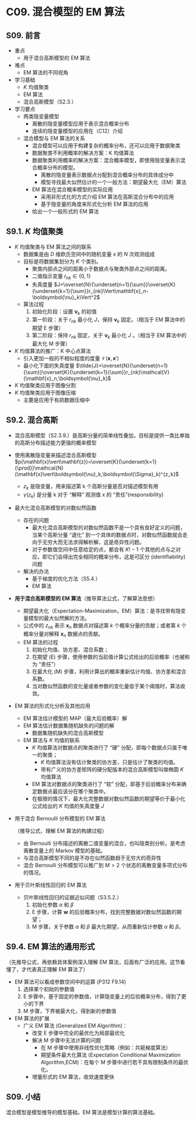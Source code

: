 # C09. 混合模型的 EM 算法

## S09. 前言

* 重点
  * 用于混合高斯模型的 EM 算法
* 难点
  * EM 算法的不同视角
* 学习基础
  * $K$ 均值聚类
  * EM 算法
  * 混合高斯模型（S2.3.）
* 学习要点
  * 两类隐变量模型
    * 离散的隐变量模型应用于表示混合概率分布
    * 连续的隐变量模型的应用在（C12）介绍
  * 混合模型与 EM 算法的关系
    * 混合模型可以应用于构建复杂的概率分布，还可以应用于数据聚类
    * 数据聚类不利用概率的解决方案：K 均值算法
    * 数据聚类利用概率的解决方案：混合概率模型，即使用隐变量表示混合概率分布的模型。
      * 离散的隐变量表示数据点分配到混合概率分布的具体成分中
      * 模型寻找最大似然估计的一个一般方法：期望最大化（EM）算法
    * EM 算法在混合概率模型的实际应用
      * 采用非形式化的方式介绍 EM 算法在高斯混合分布中的应用
      * 基于隐变量的角度来形式化分析 EM 算法的应用
    * 给出一个一般形式的 EM 算法

## S9.1. $K$ 均值聚类

* $K$ 均值聚类与 EM 算法之间的联系
  * 数据集是由 $D$ 维欧氏空间中的随机变量 $x$ 的 $N$ 次观测组成
  * 目标是将数据集划分为 $K$ 个类别。
    * 聚类内部点之间的距离小于数据点与聚类外部点之间的距离。
    * 二值指示变量 $r_{nk}\in\{0,1\}$
    * 失真度量 $J=\overset{N}{\underset{n=1}{\sum}}\overset{K}{\underset{k=1}{\sum}}r_{nk}\Vert\mathbf{x}_n-\boldsymbol{\nu}_k\Vert^2$
  * 算法过程
    1. 初始化阶段：设置 $\boldsymbol{\nu}_k$ 的初值
    2. 第一阶段：关于 $r_{nk}$ 最小化 $J$，保持 $\boldsymbol{\nu}_k$ 固定。（相当于 EM 算法中的期望 E 步骤）
    3. 第二阶段：保持 $r_{nk}$ 固定，关于 $\boldsymbol{\nu}_k$ 最小化 $J$ 。（相当于 EM 算法中的最大化 M 步骤）
* $K$ 均值算法的推广：K 中心点算法
  * 引入更加一般的不相似程度的度量 $\mathcal{V}(\mathbf{x},\mathbf{x}')$
  * 最小化下面的失真度量 $\tilde{J}=\overset{N}{\underset{n=1}{\sum}}\overset{K}{\underset{k=1}{\sum}}r_{nk}\mathcal{V}(\mathbf{x}_n,\boldsymbol{\nu}_k)$
* $K$ 均值聚类应用于图像分割
* $K$ 均值聚类应用于图像压缩
  * 主要是应用于有损数据压缩中

## S9.2. 混合高斯

* 混合高斯模型（S2.3.9.）是高斯分量的简单线性叠加，目标是提供一类比单独的高斯分布描述能力更强的概率模型
* 使用离散隐变量来描述混合高斯模型 $p(\mathbf{x}\vert\mathbf{z})=\overset{K}{\underset{k=1}{\prod}}\mathcal{N}(\mathbf{x}\vert\boldsymbol{\nu}_k,\boldsymbol{\Sigma}_k)^{z_k}$
  * $z_k$ 是隐变量，用来描述第 k 个高斯分量是否对描述模型有用
  * $\gamma(z_k)$ 是分量 k 对于 “解释” 观测值 x 的 “责任”(responsibility)
* 最大化混合高斯模型的对数似然函数
  * 存在的问题
    * 最大化混合高斯模型的对数似然函数不是一个具有良好定义的问题，当某个高斯分量 “退化” 到一个具体的数据点时，对数似然函数就会走向于无穷大而无法求得解析解，这是奇异性问题。
    * 对于参数值空间中任意给定的点，都会有 $K!-1$ 个其他的点与之对应，即它们会得出完全相同的概率分布，这是可区分 (identifiability) 问题
  * 解决的办法
    * 基于梯度的优化方法（S5.4.）
    * EM 算法
* **用于混合高斯模型的 EM 算法**（推导算法公式，了解算法思想）
  * 期望最大化（Expectation-Maximization，EM）算法：是寻找带有隐变量模型的最大似然解的方法。
  * 公式中的 $z_{nk}$ 表示 $\mathbf{x}_n$ 数据点对描述第 $k$ 个概率分量的贡献；或者第 $k$ 个概率分量对解释 $\mathbf{x}_n$ 数据点的贡献。
  * EM 算法的过程
    1. 初始化均值、协方差、混合系数；
    2. 在期望 (E) 步骤，使用参数的当前值计算公式给出的后验概率（也被称为 “责任”）
    3. 在最大化 (M) 步骤，利用计算出的概率重新估计均值、协方差和混合系数。
    4. 当对数似然函数的变化量或者参数的变化量低于某个阈值时，算法收敛。
* EM 算法的形式化分析及其他应用
  * EM 算法估计模型的 MAP（最大后验概率）解
  * EM 算法估计数据集随机缺失的问题的解
    * 数据集随机缺失的混合高斯模型
  * EM 算法与 $K$ 均值的联系
    * $K$ 均值算法对数据点的聚类进行了 “硬” 分配，即每个数据点只属于唯一的聚类；
      * $K$ 均值算法没有估计聚类的协方差，只是估计了聚类的均值。
      * 带有广义的协方差矩阵的硬分配版本的混合高斯模型叫做椭圆 $K$ 均值算法
    * EM 算法对数据点的聚类进行了 “软” 分配，即基于后验概率分布来确定数据点最应该分在哪个聚类中。
    * 在极限的情况下，最大化完整数据对数似然函数的期望等价于最小化公式给出的 $K$ 均值的失真度量 $J$
* 用于混合 Bernoulli 分布模型的 EM 算法

  （推导公式，理解 EM 算法的构建过程）
  * 由 Bernoulli 分布描述的离散二值变量的混合，也叫隐类别分析。是考虑离散变量上的 Markov 模型的基础。
  * 与混合高斯模型不同的是不存在似然函数趋于无穷大的奇异性
  * 混合 Bernoulli 分布模型可以推广到 $M>2$ 个状态的离散变量多项式分布的情况。
* 用于贝叶斯线性回归的 EM 算法
  * 贝叶斯线性回归的证据近似问题（S3.5.2.）
    1. 初始化参数 $\alpha$ 和 $\beta$
    2. E 步骤，计算 $\mathbf{w}$ 的后验概率分布，找到完整数据对数似然函数的期望；
    3. M 步骤，关于参数 $\alpha$ 和 $\beta$ 最大化期望，从而重新估计参数 $\alpha$ 和 $\beta$。

## S9.4. **EM 算法的通用形式**

（先推导公式，再依赖具体案例深入理解 EM 算法，后面有广泛的应用。这节看懂了，才代表真正理解 EM 算法了）

* EM 算法可以看成参数空间中的运算 (P312 F9.14)
  1. 选择某个初始的参数值
  2. E 步骤中，基于固定的参数值，计算隐变量上的后验概率分布，得到了更小的下界
  3. M 步骤，下界被最大化，得到新的参数值
* EM 算法的扩展
  * 广义 EM 算法 (Generalized EM Algorithm)：
    * 改变 E 步骤中完全的最优化为局部最优化
    * 解决 M 步骤中无法计算的问题
      * 在 M 步骤中使用非线性优化策略（例如：共轭梯度算法）
      * 期望条件最大化算法 (Expectation Conditional Maximization Algorithm,ECM)：在每个 M 步骤中进行若干具有限制条件的最优化。
    * 增量形式的 EM 算法，收敛速度更快

## S09. 小结

混合模型是模型推导的模型基础，EM 算法是模型计算的算法基础。

